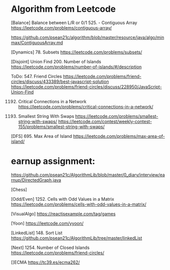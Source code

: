 # Algorithm from Leetcode


[Balance] Balance between L/R or 0/1
525. - Contiguous Array
https://leetcode.com/problems/contiguous-array/

https://github.com/psean21c/algorithm/blob/master/resource/java/algo/minmax/ContiguousArray.md

[Dynamics]
78. Subsets
https://leetcode.com/problems/subsets/

[Disjoint] Union Find
200. Number of Islands
https://leetcode.com/problems/number-of-islands/#/description


ToDo: 547. Friend Circles
https://leetcode.com/problems/friend-circles/discuss/433389/best-javascript-solution
https://leetcode.com/problems/friend-circles/discuss/228950/JavaScript-Union-Find

1192. Critical Connections in a Network
https://leetcode.com/problems/critical-connections-in-a-network/

1202. Smallest String With Swaps
https://leetcode.com/problems/smallest-string-with-swaps/
https://leetcode.com/contest/weekly-contest-155/problems/smallest-string-with-swaps/

[DFS]
695. Max Area of Island
https://leetcode.com/problems/max-area-of-island/

# earnup assignment: 
https://github.com/psean21c/AlgorithmLib/blob/master/0_diary/interview/earnup/DirectedGraph.java

[Chess]

[Odd/Even] 
1252. Cells with Odd Values in a Matrix
https://leetcode.com/problems/cells-with-odd-values-in-a-matrix/

[VisualAlgo]
https://reactjsexample.com/tag/games

[Yoon]
https://leetcode.com/yyoon/


[LinkedList]
148. Sort List
https://github.com/psean21c/AlgorithmLib/tree/master/linkedList

[Next]
1254. Number of Closed Islands
https://leetcode.com/problems/friend-circles/

[]ECMA
https://tc39.es/ecma262/